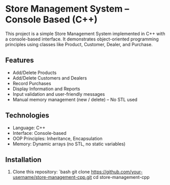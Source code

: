 # Store Management System – Console Based (C++)

This project is a simple Store Management System implemented in C++ with a console-based interface. It demonstrates object-oriented programming principles using classes like Product, Customer, Dealer, and Purchase.

## Features

- Add/Delete Products
- Add/Delete Customers and Dealers
- Record Purchases
- Display Information and Reports
- Input validation and user-friendly messages
- Manual memory management (new / delete) – No STL used

## Technologies

- Language: C++
- Interface: Console-based
- OOP Principles: Inheritance, Encapsulation
- Memory: Dynamic arrays (no STL, no static variables)
## Installation

1. Clone this repository:
   `bash
   git clone https://github.com/your-username/store-management-cpp.git
   cd store-management-cpp
